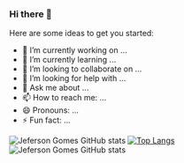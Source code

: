 ### Hi there 👋

Here are some ideas to get you started:

- 🔭 I’m currently working on ...
- 🌱 I’m currently learning ...
- 👯 I’m looking to collaborate on ...
- 🤔 I’m looking for help with ...
- 💬 Ask me about ...
- 📫 How to reach me: ...
- 😄 Pronouns: ...
- ⚡ Fun fact: ...

 ![Jeferson Gomes GitHub stats](https://github-readme-stats.vercel.app/api?username=jefersongjr&show_icons=true&theme=dark)
[![Top Langs](https://github-readme-stats.vercel.app/api/top-langs/?username=jefersongjr)](https://github.com/jefersongjr/github-readme-stats)
![Jeferson Gomes GitHub stats](https://github-readme-stats.vercel.app/api?username=jefersongjr&show_icons=true&theme=radical)

